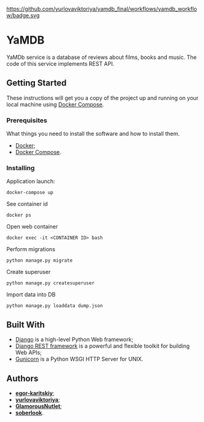 https://github.com/yurlovaviktoriya/yamdb_final/workflows/yamdb_workflow/badge.svg

# YaMDB

YaMDb service is a database of reviews about films, books and music. The code of this service implements REST API.

## Getting Started
These instructions will get you a copy of the project up and running on your local machine using [Docker Compose](https://docs.docker.com/compose/).


### Prerequisites

What things you need to install the software and how to install them.

 - [Docker](https://docs.docker.com/engine/install/);
 - [Docker Compose](https://docs.docker.com/compose/install/).
 
 ### Installing
Application launch:
```
docker-compose up
```  
See container id
```
docker ps
```
Open web container
```
docker exec -it <CONTAINER ID> bash
```
Perform migrations
```
python manage.py migrate
```
Сreate superuser
```
python manage.py createsuperuser
```  
Import data into DB
```
python manage.py loaddata dump.json
```
## Built With

- [Django](https://www.djangoproject.com/) is a high-level Python Web framework;
- [Django REST framework](https://www.django-rest-framework.org/) is a powerful and flexible toolkit for building Web APIs;
- [Gunicorn](https://gunicorn.org/) is a Python WSGI HTTP Server for UNIX.
## Authors

- [**egor-karitskiy**](https://github.com/egor-karitskiy);
- [**yurlovaviktoriya**](https://github.com/yurlovaviktoriya);
- [**GlamorousNutlet**](https://github.com/GlamorousNutlet);
- [**soberlook**](https://github.com/soberlook).

